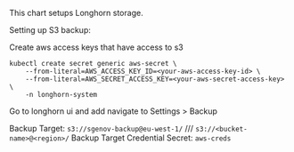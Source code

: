 This chart setups Longhorn storage.


Setting up S3 backup:

Create aws access keys that have access to s3

~~~
kubectl create secret generic aws-secret \
    --from-literal=AWS_ACCESS_KEY_ID=<your-aws-access-key-id> \
    --from-literal=AWS_SECRET_ACCESS_KEY=<your-aws-secret-access-key> \
    -n longhorn-system
~~~

Go to longhorn ui and add navigate to Settings > Backup

Backup Target: `s3://sgenov-backup@eu-west-1/` /// `s3://<bucket-name>@<region>/`
Backup Target Credential Secret: `aws-creds`
